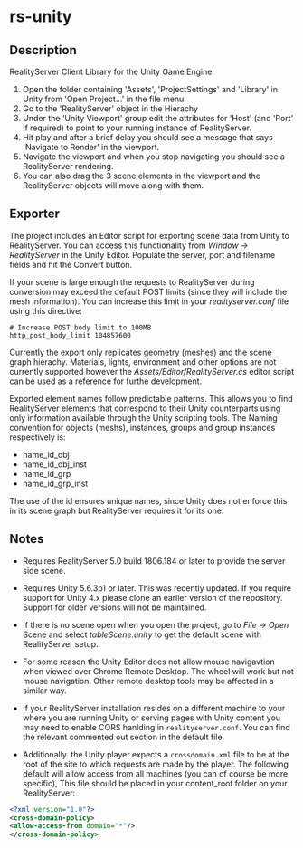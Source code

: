 # rs-unity

## Description

RealityServer Client Library for the Unity Game Engine

1. Open the folder containing 'Assets', 'ProjectSettings' and 'Library' in Unity from 'Open Project...' in the file menu.
2. Go to the 'RealityServer' object in the Hierachy
3. Under the 'Unity Viewport' group edit the attributes for 'Host' (and 'Port' if required) to point to your running instance of RealityServer.
4. Hit play and after a brief delay you should see a message that says 'Navigate to Render' in the viewport.
5. Navigate the viewport and when you stop navigating you should see a RealityServer rendering.
6. You can also drag the 3 scene elements in the viewport and the RealityServer objects will move along with them.

## Exporter

The project includes an Editor script for exporting scene data from Unity to RealityServer. You can access this functionality from _Window → RealityServer_ in the Unity Editor. Populate the server, port and filename fields and hit the Convert button.

If your scene is large enough the requests to RealityServer during conversion may exceed the default POST limits (since they will include the mesh information). You can increase this limit in your _realityserver.conf_ file using this directive:

```
# Increase POST body limit to 100MB
http_post_body_limit 104857600
```

Currently the export only replicates geometry (meshes) and the scene graph hierachy. Materials, lights, environment and other options are not currently supported however the _Assets/Editor/RealityServer.cs_ editor script can be used as a reference for furthe development.

Exported element names follow predictable patterns. This allows you to find RealityServer elements that correspond to their Unity counterparts using only information available through the Unity scripting tools. The Naming convention for objects (meshs), instances, groups and group instances respectively is:

- name_id_obj
- name_id_obj_inst
- name_id_grp
- name_id_grp_inst

The use of the id ensures unique names, since Unity does not enforce this in its scene graph but RealityServer requires it for its one.

## Notes

- Requires RealityServer 5.0 build 1806.184 or later to provide the server side scene.

- Requires Unity 5.6.3p1 or later. This was recently updated. If you require support for Unity 4.x please clone an earlier version of the repository. Support for older versions will not be maintained.

- If there is no scene open when you open the project, go to _File → Open_ Scene and select _tableScene.unity_ to get the default scene with RealityServer setup.

- For some reason the Unity Editor does not allow mouse navigavtion when viewed over Chrome Remote Desktop. The wheel will work but not mouse navigation. Other remote desktop tools may be affected in a similar way.

- If your RealityServer installation resides on a different machine to your where you are running Unity or serving pages with Unity content you may need to enable CORS hanlding in ```realityserver.conf```. You can find the relevant commented out section in the default file.

- Additionally. the Unity player expects a ```crossdomain.xml``` file to be at the root of the site to which requests are made by the player. The following default will allow access from all machines (you can of course be more specific), This file should be placed in your content_root folder on your RealityServer:

```xml
<?xml version="1.0"?>
<cross-domain-policy>
<allow-access-from domain="*"/>
</cross-domain-policy>
```
